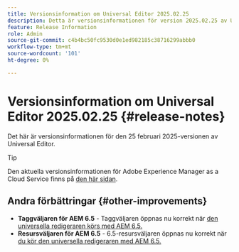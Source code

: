 ```yaml
---
title: Versionsinformation om Universal Editor 2025.02.25
description: Detta är versionsinformationen för version 2025.02.25 av Universal Editor.
feature: Release Information
role: Admin
source-git-commit: c4b4bc50fc9530d0e1ed982185c38716299abbb0
workflow-type: tm+mt
source-wordcount: '101'
ht-degree: 0%

---
```



# Versionsinformation om Universal Editor 2025.02.25 {#release-notes}

Det här är versionsinformationen för den 25 februari 2025-versionen av Universal Editor.

>[!TIP]
>
>Den aktuella versionsinformationen för Adobe Experience Manager as a Cloud Service finns på [den här sidan](/help/release-notes/release-notes-cloud/release-notes-current.md).

## Andra förbättringar {#other-improvements}

* **Taggväljaren för AEM 6.5** - Taggväljaren öppnas nu korrekt när [den universella redigeraren körs med AEM 6.5.](https://experienceleague.adobe.com/sv/docs/experience-manager-65/content/implementing/developing/headless/universal-editor/introduction)
* **Resursväljaren för AEM 6.5** - 6.5-resursväljaren öppnas nu korrekt när [du kör den universella redigeraren med AEM 6.5.](https://experienceleague.adobe.com/sv/docs/experience-manager-65/content/implementing/developing/headless/universal-editor/introduction)
